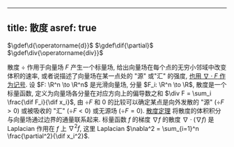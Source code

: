 
---
title: 散度
asref: true
---

$\gdef\d{\operatorname{d}}$
$\gdef\dif{\partial}$
$\gdef\div{\operatorname{div}}$

散度 $\div$ 作用于向量场 $F$ 产生一个标量场, 给出向量场在每个点的无穷小邻域中改变体积的速率, 或者说描述了向量场在某一点处的 "源" 或"汇" 的强度, [也用 $\nabla \cdot F$ 作为记号](./nabla.md). 设 $F: \R^n \to \R^n$ 是光滑向量场, 分量 $F_i: \R^n \to \R$, 散度是一个标量函数, 定义为向量场各分量在对应方向上的偏导数之和 $\div F = \sum_i \frac{\dif F_i}{\dif x_i}$, 由 $\div F$ 和 $0$ 的比较可以确定某点是向外发散的 "源" $(\div F > 0)$ 或被吸收的 "汇" $(\div F < 0)$ 或无源场 $(\div F = 0)$. [散度定理](./散度定理.md) 将散度的体积积分与向量场通过边界的通量联系起来. 标量函数 $f$ 的梯度 $\nabla f$ 的散度 $\nabla \cdot (\nabla f)$ 是 Laplacian 作用在 $f$ 上 $\nabla^2 f$, 这里 Laplacian $\nabla^2 = \sum_{i=1}^n \frac{\partial^2}{\dif x_i^2}$.
